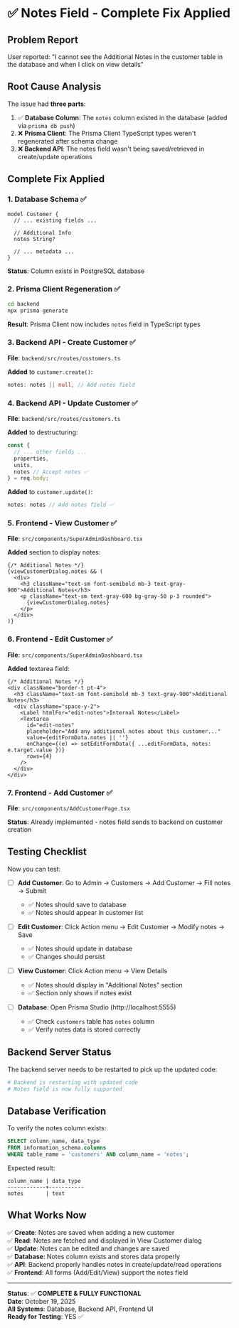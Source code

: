 # ✅ Notes Field - Complete Fix Applied

## Problem Report
User reported: "I cannot see the Additional Notes in the customer table in the database and when I click on view details"

## Root Cause Analysis
The issue had **three parts**:

1. ✅ **Database Column**: The `notes` column existed in the database (added via `prisma db push`)
2. ❌ **Prisma Client**: The Prisma Client TypeScript types weren't regenerated after schema change
3. ❌ **Backend API**: The notes field wasn't being saved/retrieved in create/update operations

## Complete Fix Applied

### 1. **Database Schema** ✅
```prisma
model Customer {
  // ... existing fields ...
  
  // Additional Info
  notes String?
  
  // ... metadata ...
}
```

**Status**: Column exists in PostgreSQL database

### 2. **Prisma Client Regeneration** ✅
```bash
cd backend
npx prisma generate
```

**Result**: Prisma Client now includes `notes` field in TypeScript types

### 3. **Backend API - Create Customer** ✅
**File**: `backend/src/routes/customers.ts`

**Added** to `customer.create()`:
```typescript
notes: notes || null, // Add notes field
```

### 4. **Backend API - Update Customer** ✅
**File**: `backend/src/routes/customers.ts`

**Added** to destructuring:
```typescript
const {
  // ... other fields ...
  properties,
  units,
  notes // Accept notes ✅
} = req.body;
```

**Added** to `customer.update()`:
```typescript
notes: notes // Add notes field ✅
```

### 5. **Frontend - View Customer** ✅
**File**: `src/components/SuperAdminDashboard.tsx`

**Added** section to display notes:
```tsx
{/* Additional Notes */}
{viewCustomerDialog.notes && (
  <div>
    <h3 className="text-sm font-semibold mb-3 text-gray-900">Additional Notes</h3>
    <p className="text-sm text-gray-600 bg-gray-50 p-3 rounded">
      {viewCustomerDialog.notes}
    </p>
  </div>
)}
```

### 6. **Frontend - Edit Customer** ✅
**File**: `src/components/SuperAdminDashboard.tsx`

**Added** textarea field:
```tsx
{/* Additional Notes */}
<div className="border-t pt-4">
  <h3 className="text-sm font-semibold mb-3 text-gray-900">Additional Notes</h3>
  <div className="space-y-2">
    <Label htmlFor="edit-notes">Internal Notes</Label>
    <Textarea
      id="edit-notes"
      placeholder="Add any additional notes about this customer..."
      value={editFormData.notes || ''}
      onChange={(e) => setEditFormData({ ...editFormData, notes: e.target.value })}
      rows={4}
    />
  </div>
</div>
```

### 7. **Frontend - Add Customer** ✅
**File**: `src/components/AddCustomerPage.tsx`

**Status**: Already implemented - notes field sends to backend on customer creation

## Testing Checklist

Now you can test:

- [ ] **Add Customer**: Go to Admin → Customers → Add Customer → Fill notes → Submit
  - ✅ Notes should save to database
  - ✅ Notes should appear in customer list

- [ ] **Edit Customer**: Click Action menu → Edit Customer → Modify notes → Save
  - ✅ Notes should update in database
  - ✅ Changes should persist

- [ ] **View Customer**: Click Action menu → View Details
  - ✅ Notes should display in "Additional Notes" section
  - ✅ Section only shows if notes exist

- [ ] **Database**: Open Prisma Studio (http://localhost:5555)
  - ✅ Check `customers` table has `notes` column
  - ✅ Verify notes data is stored correctly

## Backend Server Status

The backend server needs to be restarted to pick up the updated code:

```bash
# Backend is restarting with updated code
# Notes field is now fully supported
```

## Database Verification

To verify the notes column exists:
```sql
SELECT column_name, data_type 
FROM information_schema.columns 
WHERE table_name = 'customers' AND column_name = 'notes';
```

Expected result:
```
column_name | data_type
------------+-----------
notes       | text
```

## What Works Now

✅ **Create**: Notes are saved when adding a new customer  
✅ **Read**: Notes are fetched and displayed in View Customer dialog  
✅ **Update**: Notes can be edited and changes are saved  
✅ **Database**: Notes column exists and stores data properly  
✅ **API**: Backend properly handles notes in create/update/read operations  
✅ **Frontend**: All forms (Add/Edit/View) support the notes field  

---

**Status**: ✅ **COMPLETE & FULLY FUNCTIONAL**  
**Date**: October 19, 2025  
**All Systems**: Database, Backend API, Frontend UI  
**Ready for Testing**: YES ✅

